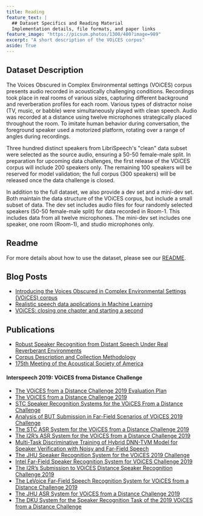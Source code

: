 ```yaml
---
title: Reading
feature_text: |
  ## Dataset Specifics and Reading Material
  Implementation details, file formats, and paper links
feature_image: "https://picsum.photos/1300/400?image=989"
excerpt: "A short description of the VOiCES corpus"
aside: True
---
```


## Dataset Description

The Voices Obscured in Complex Environmental settings (VOiCES) corpus presents audio
recorded in acoustically challenging conditions. Recordings took place in real rooms of
various sizes, capturing different background and reverberation profiles for each
room. Various types of distractor noise (TV, music, or babble) were simultaneously
played with clean speech. Audio was recorded at a distance using twelve microphones
strategically placed throughout the room. To imitate human behavior during conversation,
the foreground speaker used a motorized platform, rotating over a range of angles during recordings.

Three hundred distinct speakers from LibriSpeech's "clean" data subset were selected as the source audio, ensuring a 50-50 female-male split. In preparation for
upcoming data challenges, the first release of the VOiCES corpus will include 200 speakers only. The remaining 100 speakers will be reserved for model validation; the full corpus
(300 speakers) will be released once the data challenge is closed.  

In addition to the full dataset, we also provide a dev set and a mini-dev set. Both maintain the data structure of the VOiCES corpus, but include a small subset of data. The dev set includes audio files for four randomly selected speakers (50-50 female-male split) for data recorded in Room-1. This includes data from all twelve microphones. The mini-dev set includes one speaker, one room (Room-1), and studio microphones only.

## Readme

For more details about how to use the dataset, please see our [README](Lab41-SRI-VOiCES_README.md).

## Blog Posts

- [Introducing the Voices Obscured in Complex Environmental Settings (VOiCES) corpus](https://gab41.lab41.org/introducing-the-voices-obscured-in-complex-environmental-settings-voices-corpus-b7990d080176)
- [Realistic speech data applications in Machine Learning](https://gab41.lab41.org/using-realistic-audio-data-in-machine-learning-49ef034b93a3)
- [VOiCES: closing one chapter and starting a second](https://gab41.lab41.org/voices-closing-one-chapter-and-starting-a-second-1c67d32ac888)

## Publications

- [Robust Speaker Recognition from Distant Speech Under Real Reverberant Environments](https://www.isca-speech.org/archive/Interspeech_2018/pdfs/2221.pdf)
- [Corpus Description and Collection Methodology](https://arxiv.org/abs/1804.05053)
- [175th Meeting of the Acoustical Society of America](https://voices18.github.io/general/2018/05/07/asa-2018/)
#### Interspeech 2019: VOiCES froma  Distance Challenge
- [The VOiCES from a Distance Challenge 2019 Evaluation Plan](https://arxiv.org/abs/1902.10828)
- [The VOiCES from a Distance Challenge 2019](https://www.isca-speech.org/archive/Interspeech_2019/pdfs/1837.pdf)
- [STC Speaker Recognition Systems for the VOiCES From a Distance Challenge](https://www.isca-speech.org/archive/Interspeech_2019/pdfs/2783.pdf)
- [Analysis of BUT Submission in Far-Field Scenarios of VOiCES 2019 Challenge](https://www.isca-speech.org/archive/Interspeech_2019/pdfs/2471.pdf)
- [The STC ASR System for the VOiCES from a Distance Challenge 2019](https://www.isca-speech.org/archive/Interspeech_2019/pdfs/1574.pdf)
- [The I2R’s ASR System for the VOiCES from a Distance Challenge 2019](https://www.isca-speech.org/archive/Interspeech_2019/pdfs/2130.pdf)
- [Multi-Task Discriminative Training of Hybrid DNN-TVM Model for Speaker Verification with Noisy and Far-Field Speech](https://www.isca-speech.org/archive/Interspeech_2019/pdfs/3010.pdf)
- [The JHU Speaker Recognition System for the VOiCES 2019 Challenge](https://www.isca-speech.org/archive/Interspeech_2019/pdfs/2979.pdf)
- [Intel Far-Field Speaker Recognition System for VOiCES Challenge 2019](https://www.isca-speech.org/archive/Interspeech_2019/pdfs/2894.pdf)
- [The I2R’s Submission to VOiCES Distance Speaker Recognition Challenge 2019](https://www.isca-speech.org/archive/Interspeech_2019/pdfs/1997.pdf)
- [The LeVoice Far-Field Speech Recognition System for VOiCES from a Distance Challenge 2019](https://www.isca-speech.org/archive/Interspeech_2019/pdfs/1944.pdf)
- [The JHU ASR System for VOiCES from a Distance Challenge 2019](https://www.isca-speech.org/archive/Interspeech_2019/pdfs/1948.pdf)
- [The DKU System for the Speaker Recognition Task of the 2019 VOiCES from a Distance Challenge](https://www.isca-speech.org/archive/Interspeech_2019/pdfs/1435.pdf)
